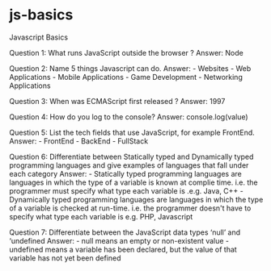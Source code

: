 # js-basics
 Javascript Basics


Question 1: What runs JavaScript outside the browser ?
Answer: Node

Question 2: Name 5 things Javascript can do.
Answer: - Websites
        - Web Applications
        - Mobile Applications
        - Game Development
        - Networking Applications

Question 3: When was ECMAScript first released ?
Answer: 1997

Question 4: How do you log to the console?
Answer: console.log(value)

Question 5: List the tech fields that use JavaScript, for example FrontEnd.
Answer: - FrontEnd
        - BackEnd
        - FullStack

Question 6: Differentiate between Statically typed and Dynamically typed programming languages and give examples of languages that fall under each category
Answer: - Statically typed programming languages are languages in which the type of a
        variable is known at complie time. i.e. the programmer must specify what type each variable is .e.g. Java, C++
        - Dynamically typed programming languages are languages in which the type of a variable is checked at run-time. i.e. the programmer doesn't have to specify what type each variable is e.g. PHP, Javascript

Question 7: Differentiate between the JavaScript data types ‘null’ and ‘undefined
Answer: - null means an empty or non-existent value
        - undefined means a variable has been declared, but the value of that variable has not yet been defined